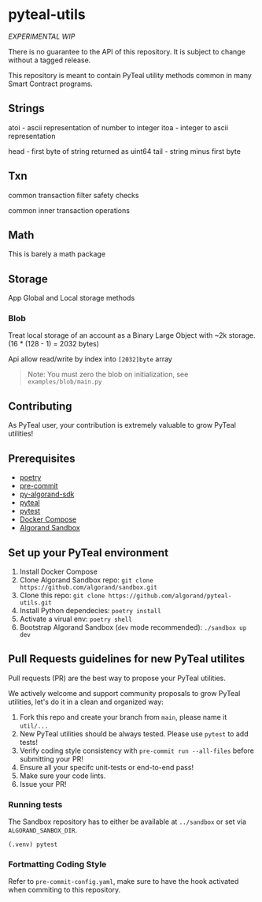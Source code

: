 # pyteal-utils

*EXPERIMENTAL* *WIP*

There is no guarantee to the API of this repository. It is subject to change without a tagged release. 

This repository is meant to contain PyTeal utility methods common in many Smart Contract programs.

## Strings

atoi - ascii representation of number to integer
itoa - integer to ascii representation 

head - first byte of string returned as uint64
tail - string minus first byte 

## Txn

common transaction filter safety checks

common inner transaction operations

## Math

This is barely a math package

## Storage

App Global and Local storage methods

### Blob

Treat local storage of an account as a Binary Large Object with ~2k storage. (16 * (128 - 1) = 2032 bytes)

Api allow read/write by index into `[2032]byte` array

> Note: You must zero the blob on initialization, see `examples/blob/main.py`


## Contributing

As PyTeal user, your contribution is extremely valuable to grow PyTeal utilities!

## Prerequisites
- [poetry](https://python-poetry.org/)
- [pre-commit](https://pre-commit.com/)
- [py-algorand-sdk](https://github.com/algorand/py-algorand-sdk)
- [pyteal](https://github.com/algorand/pyteal)
- [pytest](https://docs.pytest.org/)
- [Docker Compose](https://docs.docker.com/compose/install/)
- [Algorand Sandbox](https://github.com/algorand/sandbox)

## Set up your PyTeal environment
1. Install Docker Compose
2. Clone Algorand Sandbox repo: `git clone https://github.com/algorand/sandbox.git`
3. Clone this repo: `git clone https://github.com/algorand/pyteal-utils.git`
4. Install Python dependecies: `poetry install`
5. Activate a virual env: `poetry shell`
6. Bootstrap Algorand Sandbox (`dev` mode recommended): `./sandbox up dev`

## Pull Requests guidelines for new PyTeal utilites
Pull requests (PR) are the best way to propose your PyTeal utilities.

We actively welcome and support community proposals to grow PyTeal utilities,
let's do it in a clean and organized way:

1. Fork this repo and create your branch from `main`, please name it `util/...`
2. New PyTeal utilities should be always tested. Please use `pytest` to add tests!
3. Verify coding style consistency with `pre-commit run --all-files` before submitting your PR!
4. Ensure all your specifc unit-tests or end-to-end pass!
5. Make sure your code lints.
6. Issue your PR!

### Running tests
The Sandbox repository has to either be available at `../sandbox` or set via `ALGORAND_SANBOX_DIR`.

```shell
(.venv) pytest
```

### Fortmatting Coding Style
Refer to `pre-commit-config.yaml`, make sure to have the hook activated when commiting to this repository.
